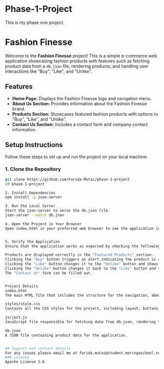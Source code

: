 # Phase-1-Project
This is my phase one project.
# Fashion Finesse

Welcome to the **Fashion Finesse** project! This is a simple e-commerce web application showcasing fashion products with features such as fetching product data from a `db.json` file, rendering products, and handling user interactions like "Buy", "Like", and "Unlike".

## Features

- **Home Page:** Displays the Fashion Finesse logo and navigation menu.
- **About Us Section:** Provides information about the Fashion Finesse brand.
- **Products Section:** Showcases featured fashion products with options to "Buy", "Like", and "Unlike".
- **Contact Us Section:** Includes a contact form and company contact information.

## Setup Instructions

Follow these steps to set up and run the project on your local machine.

### 1. Clone the Repository

```bash
git clone https://github.com/Farida-Mutai/phase-1-project
cd phase-1-project

2. Install Dependencies
npm install -g json-server

3. Run the Local Server
Start the json-server to serve the db.json file. 
json-server --watch db.json 

4. Open the Project in Your Browser
Open index.html in your preferred web browser to see the application in action.


5. Verify the Application
Ensure that the application works as expected by checking the following:

Products are displayed correctly in the "Featured Products" section.
Clicking the "Buy" button triggers an alert indicating the product is added to the cart.
Clicking the "Like" button changes it to the "Unlike" button and shows an alert.
Clicking the "Unlike" button changes it back to the "Like" button and shows an alert.
The "Contact Us" form can be filled out.


Project Details
index.html
The main HTML file that includes the structure for the navigation, about us, products, and contact us sections.

styles/style.css
Contains all the CSS styles for the project, including layout, buttons, and responsiveness.

js/ject.js
JavaScript file responsible for fetching data from db.json, rendering the products, and handling user interactions.

db.json
A JSON file containing product data for the application.


## Support and contact details
For any issues please email me at farida.mutai@student.moringaschool.com
### License
Apache License 2.0





